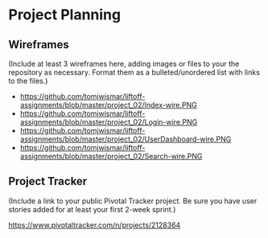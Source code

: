 # Project Planning

## Wireframes

(Include at least 3 wireframes here, adding images or files to your the repository as necessary. Format them as a bulleted/unordered list with links to the files.)
	
* https://github.com/tomjwismar/liftoff-assignments/blob/master/project_02/Index-wire.PNG
* https://github.com/tomjwismar/liftoff-assignments/blob/master/project_02/Login-wire.PNG
* https://github.com/tomjwismar/liftoff-assignments/blob/master/project_02/UserDashboard-wire.PNG
* https://github.com/tomjwismar/liftoff-assignments/blob/master/project_02/Search-wire.PNG
	
	
## Project Tracker

(Include a link to your public Pivotal Tracker project. Be sure you have user stories added for at least your first 2-week sprint.)

https://www.pivotaltracker.com/n/projects/2128364